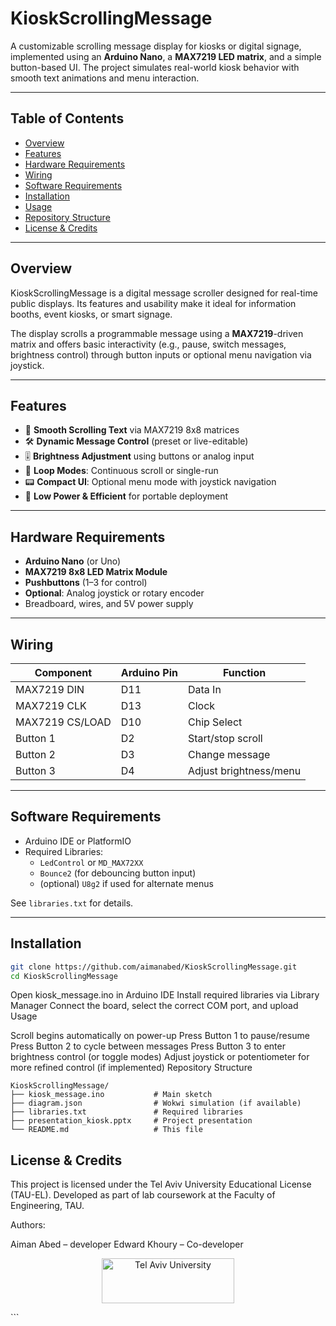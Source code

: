# KioskScrollingMessage

A customizable scrolling message display for kiosks or digital signage, implemented using an **Arduino Nano**, a **MAX7219 LED matrix**, and a simple button-based UI. The project simulates real-world kiosk behavior with smooth text animations and menu interaction.

---

## Table of Contents

* [Overview](#overview)
* [Features](#features)
* [Hardware Requirements](#hardware-requirements)
* [Wiring](#wiring)
* [Software Requirements](#software-requirements)
* [Installation](#installation)
* [Usage](#usage)
* [Repository Structure](#repository-structure)
* [License & Credits](#license--credits)

---

## Overview

KioskScrollingMessage is a digital message scroller designed for real-time public displays. Its features and usability make it ideal for information booths, event kiosks, or smart signage.

The display scrolls a programmable message using a **MAX7219**-driven matrix and offers basic interactivity (e.g., pause, switch messages, brightness control) through button inputs or optional menu navigation via joystick.

---

## Features

* 🧾 **Smooth Scrolling Text** via MAX7219 8x8 matrices
* 🛠️ **Dynamic Message Control** (preset or live-editable)
* 🎚️ **Brightness Adjustment** using buttons or analog input
* 🔁 **Loop Modes**: Continuous scroll or single-run
* 📟 **Compact UI**: Optional menu mode with joystick navigation
* 🔋 **Low Power & Efficient** for portable deployment

---

## Hardware Requirements

* **Arduino Nano** (or Uno)
* **MAX7219 8x8 LED Matrix Module**
* **Pushbuttons** (1–3 for control)
* **Optional**: Analog joystick or rotary encoder
* Breadboard, wires, and 5V power supply

---

## Wiring

| Component        | Arduino Pin | Function              |
|------------------|-------------|------------------------|
| MAX7219 DIN      | D11         | Data In                |
| MAX7219 CLK      | D13         | Clock                  |
| MAX7219 CS/LOAD  | D10         | Chip Select            |
| Button 1         | D2          | Start/stop scroll      |
| Button 2         | D3          | Change message         |
| Button 3         | D4          | Adjust brightness/menu |

---

## Software Requirements

* Arduino IDE or PlatformIO
* Required Libraries:
  - `LedControl` or `MD_MAX72XX`
  - `Bounce2` (for debouncing button input)
  - (optional) `U8g2` if used for alternate menus

See `libraries.txt` for details.

---

## Installation

```bash
git clone https://github.com/aimanabed/KioskScrollingMessage.git
cd KioskScrollingMessage
```
Open kiosk_message.ino in Arduino IDE
Install required libraries via Library Manager
Connect the board, select the correct COM port, and upload
Usage

Scroll begins automatically on power-up
Press Button 1 to pause/resume
Press Button 2 to cycle between messages
Press Button 3 to enter brightness control (or toggle modes)
Adjust joystick or potentiometer for more refined control (if implemented)
Repository Structure
```
KioskScrollingMessage/
├── kiosk_message.ino           # Main sketch
├── diagram.json                # Wokwi simulation (if available)
├── libraries.txt               # Required libraries
├── presentation_kiosk.pptx     # Project presentation
└── README.md                   # This file
```
## License & Credits

This project is licensed under the Tel Aviv University Educational License (TAU-EL).
Developed as part of lab coursework at the Faculty of Engineering, TAU.

Authors:

Aiman Abed – developer   Edward Khoury – Co-developer
<p align="center"> <img src="https://en-engineering.tau.ac.il/sites/engineering-english.tau.ac.il/files/TAU_facultot_logos-01-handasa_0.png" alt="Tel Aviv University" height="72" width="212"> </p> ```